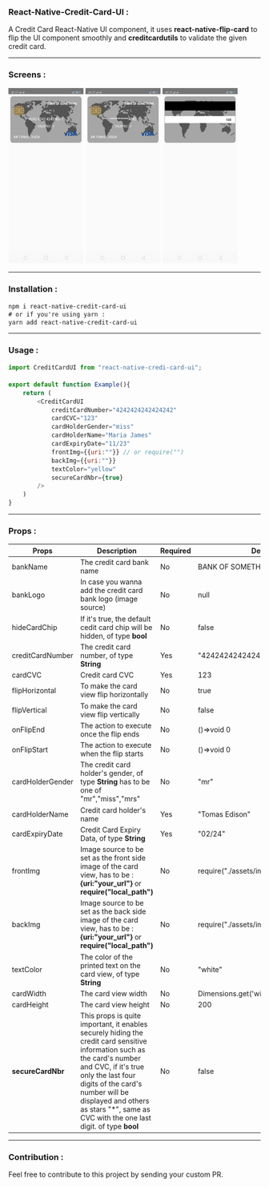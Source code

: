 ### React-Native-Credit-Card-UI : 
A Credit Card React-Native UI component, it uses **react-native-flip-card** to flip the UI component smoothly and **creditcardutils** to validate the given credit card.

---

### Screens : 
<img src="assets/images/doc_img1.jpeg" width="150" height="350" />
<img src="assets/images/doc_img2.jpeg" width="150" height="350" />
<img src="assets/images/doc_img3.jpeg" width="150" height="350" />

---

### Installation : 
```shell
npm i react-native-credit-card-ui
# or if you're using yarn : 
yarn add react-native-credit-card-ui 
```
---
### Usage : 
```js
import CreditCardUI from "react-native-credi-card-ui";

export default function Example(){
    return (
        <CreditCardUI 
            creditCardNumber="4242424242424242"
            cardCVC="123"
            cardHolderGender="miss"
            cardHolderName="Maria James"
            cardExpiryDate="11/23"
            frontImg={{uri:""}} // or require("")
            backImg={{uri:""}}
            textColor="yellow"
            secureCardNbr={true}
        />
    )
}
```
---

### Props : 
| Props      | Description | Required      | Default |
| ----------- | ----------- | ----------- | ----------- |
| bankName      | The credit card bank name       | No | BANK OF SOMETHING |
| bankLogo   | In case you wanna add the credit card bank logo (image source)       |No|null|
|hideCardChip|If it's true, the default cedit card chip will be hidden, of type **bool**|No|false|
|creditCardNumber|The credit card number, of type **String**|Yes|"4242424242424242"|
|cardCVC|Credit card CVC|Yes|123|
|flipHorizontal|To make the card view flip horizontally|No|true|
|flipVertical|To make the card view flip vertically|No|false|
|onFlipEnd|The action to execute once the flip ends|No|()=>void 0|
|onFlipStart|The action to execute when the flip starts|No|()=>void 0|
|cardHolderGender|The credit card holder's gender, of type **String** has to be one of "mr","miss","mrs"|No|"mr"|
|cardHolderName|Credit card holder's name|Yes|"Tomas Edison"|
|cardExpiryDate|Credit Card Expiry Data, of type **String** |Yes|"02/24"|
|frontImg|Image source to be set as the front side image of the card view, has to be : **{uri:"your_url"}** or **require("local_path")** |No|require("./assets/images/cardImg.png")|
|backImg|Image source to be set as the back side image of the card view, has to be : **{uri:"your_url"}** or **require("local_path")**|No|require("./assets/images/cardImg.png")|
|textColor|The color of the printed text on the card view, of type **String**|No|"white"|
|cardWidth|The card view width|No|Dimensions.get('window').width - 20|
|cardHeight|The card view height|No|200|
|**secureCardNbr**|This props is quite important, it enables securely hiding the credit card sensitive information such as the card's number and CVC, if it's true only the last four digits of the card's number will be displayed and others as stars "*", same as CVC with the one last digit. of type **bool** |No|false|

---

### Contribution : 
Feel free to contribute to this project by sending your custom PR.